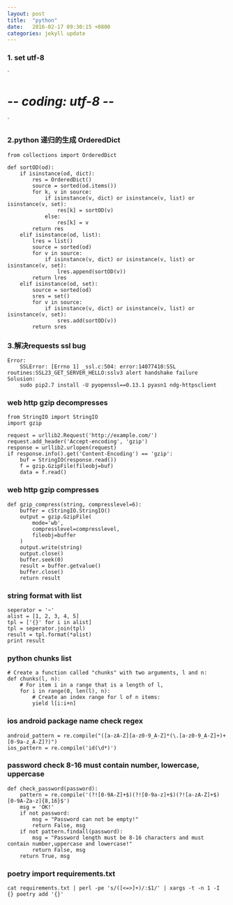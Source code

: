 ```yaml
---
layout: post
title:  "python"
date:   2016-02-17 09:30:15 +0800
categories: jekyll update
---
```

### 1. set utf-8
`
# -*- coding: utf-8 -*-
`

### 2.python 递归的生成 OrderedDict
```
from collections import OrderedDict

def sortOD(od):
    if isinstance(od, dict):
        res = OrderedDict()
        source = sorted(od.items())
        for k, v in source:
            if isinstance(v, dict) or isinstance(v, list) or isinstance(v, set):
                res[k] = sortOD(v)
            else:
                res[k] = v
        return res
    elif isinstance(od, list):
        lres = list()
        source = sorted(od)
        for v in source:
            if isinstance(v, dict) or isinstance(v, list) or isinstance(v, set):
                lres.append(sortOD(v))
        return lres
    elif isinstance(od, set):
        source = sorted(od)
        sres = set()
        for v in source:
            if isinstance(v, dict) or isinstance(v, list) or isinstance(v, set):
                sres.add(sortOD(v))
        return sres
```

### 3.解决requests ssl bug

    Error:
        SSLError: [Errno 1] _ssl.c:504: error:14077410:SSL routines:SSL23_GET_SERVER_HELLO:sslv3 alert handshake failure
    Solusion:
        sudo pip2.7 install -U pyopenssl==0.13.1 pyasn1 ndg-httpsclient


### web http gzip decompresses

    from StringIO import StringIO
    import gzip

    request = urllib2.Request('http://example.com/')
    request.add_header('Accept-encoding', 'gzip')
    response = urllib2.urlopen(request)
    if response.info().get('Content-Encoding') == 'gzip':
        buf = StringIO(response.read())
        f = gzip.GzipFile(fileobj=buf)
        data = f.read()
        
### web http gzip compresses

    def gzip_compress(string, compresslevel=6):
        buffer = cStringIO.StringIO()
        output = gzip.GzipFile(
            mode='wb',
            compresslevel=compresslevel,
            fileobj=buffer
        )
        output.write(string)
        output.close()
        buffer.seek(0)
        result = buffer.getvalue()
        buffer.close()
        return result

### string format with list ######

    seperator = '~'
    alist = [1, 2, 3, 4, 5]
    tpl = ['{}' for i in alist]
    tpl = seperator.join(tpl)
    result = tpl.format(*alist)
    print result


### python chunks list

    # Create a function called "chunks" with two arguments, l and n:
    def chunks(l, n):
        # For item i in a range that is a length of l,
        for i in range(0, len(l), n):
            # Create an index range for l of n items:
            yield l[i:i+n]


### ios android package name check regex

    android_pattern = re.compile("([a-zA-Z][a-z0-9_A-Z]*(\.[a-z0-9_A-Z]+)+[0-9a-z_A-Z]?)")
    ios_pattern = re.compile('id(\d*)')


### password check 8-16 must contain number, lowercase, uppercase

    def check_password(password):
        pattern = re.compile('(?![0-9A-Z]+$)(?![0-9a-z]+$)(?![a-zA-Z]+$)[0-9A-Za-z]{8,16}$')
        msg = 'OK!'
        if not password:
            msg = "Password can not be empty!"
            return False, msg
        if not pattern.findall(password):
            msg = "Password length must be 8-16 characters and must contain number,uppercase and lowercase!"
            return False, msg
        return True, msg


### poetry import requirements.txt
 
    cat requirements.txt | perl -pe 's/([<=>]+)/:$1/' | xargs -t -n 1 -I {} poetry add '{}'
